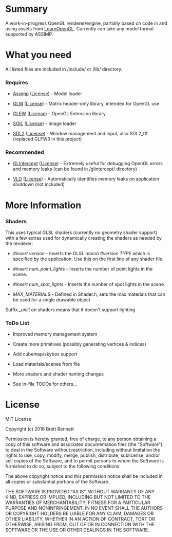 # Summary #

A work-in-progress OpenGL renderer/engine, partially based on code in and using assets from [LearnOpenGL](http://learnopengl.com/). Currently can take any model format supported by ASSIMP.


# What you need #

All listed files are included in /include/ or /lib/ directory.
### Requires ###

* [Assimp](http://www.assimp.org/) ([License](http://www.assimp.org/main_license.html)) - Model loader

* [GLM](http://glm.g-truc.net/) ([License](http://glm.g-truc.net/copying.txt)) - Matrix header-only library, intended for OpenGL use

* [GLEW](http://glew.sourceforge.net/) ([License](https://github.com/nigels-com/glew#copyright-and-licensing)) - OpenGL Extension library

* [SOIL](http://www.lonesock.net/soil.html) ([License](http://www.lonesock.net/soil.html)) - Image loader

* [SDL2](https://www.libsdl.org/) ([License](https://www.libsdl.org/license.php)) - Window management and input, also SDL2_ttf (replaced GLFW3 in this project)

### Recommended ###

* [GLIntercept](https://github.com/dtrebilco/glintercept) ([License](https://github.com/dtrebilco/glintercept/blob/master/Docs/license.txt)) - Extremely useful for debugging OpenGL errors and memory leaks (can be found in /glintercept/ directory)

* [VLD](https://vld.codeplex.com/) ([License](https://vld.codeplex.com/SourceControl/latest#COPYING.txt)) - Automatically identifies memory leaks on application shutdown (not included)


# More Information #
### Shaders ###

This uses typical GLSL shaders (currently no geometry shader support) with a few extras used for dynamically creating the shaders as needed by the renderer:

* *#insert version* - Inserts the GLSL macro *#version TYPE* which is specified by the application. Use this on the first line of any shader file.

* *#insert num_point_lights* - Inserts the number of point lights in the scene.

* *#insert num_spot_lights* - Inserts the number of spot lights in the scene.

* *MAX_MATERIALS* - Defined in Shader.h, sets the max materials that can be used for a single drawable object

Suffix *_unlit* on shaders means that it doesn't support lighting


### ToDo List ###

* Improved memory management system

* Create more primitives (possibly generating vertices & indices)

* Add cubemap/skybox support

* Load materials/scenes from file

* More shaders and shader naming changes

* See in-file TODOs for others...

# License #

MIT License

Copyright (c) 2016 Brett Bennett

Permission is hereby granted, free of charge, to any person obtaining a copy
of this software and associated documentation files (the "Software"), to deal
in the Software without restriction, including without limitation the rights
to use, copy, modify, merge, publish, distribute, sublicense, and/or sell
copies of the Software, and to permit persons to whom the Software is
furnished to do so, subject to the following conditions:

The above copyright notice and this permission notice shall be included in all
copies or substantial portions of the Software.

THE SOFTWARE IS PROVIDED "AS IS", WITHOUT WARRANTY OF ANY KIND, EXPRESS OR
IMPLIED, INCLUDING BUT NOT LIMITED TO THE WARRANTIES OF MERCHANTABILITY,
FITNESS FOR A PARTICULAR PURPOSE AND NONINFRINGEMENT. IN NO EVENT SHALL THE
AUTHORS OR COPYRIGHT HOLDERS BE LIABLE FOR ANY CLAIM, DAMAGES OR OTHER
LIABILITY, WHETHER IN AN ACTION OF CONTRACT, TORT OR OTHERWISE, ARISING FROM,
OUT OF OR IN CONNECTION WITH THE SOFTWARE OR THE USE OR OTHER DEALINGS IN THE
SOFTWARE.